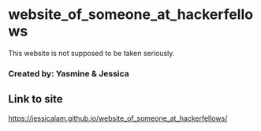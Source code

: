 # website_of_someone_at_hackerfellows
This website is not supposed to be taken seriously. 
### Created by: Yasmine & Jessica 
## Link to site
https://jessicalam.github.io/website_of_someone_at_hackerfellows/
